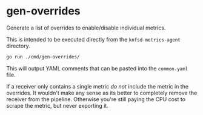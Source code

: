 # gen-overrides

Generate a list of overrides to enable/disable individual metrics.

This is intended to be executed directly from the `knfsd-metrics-agent` directory.

```sh
go run ./cmd/gen-overrides/
```

This will output YAML comments that can be pasted into the `common.yaml` file.

If a receiver only contains a single metric *do not* include the metric in the overrides. It wouldn't make any sense as its better to completely remove the receiver from the pipeline. Otherwise you're still paying the CPU cost to scrape the metric, but never exporting it.
